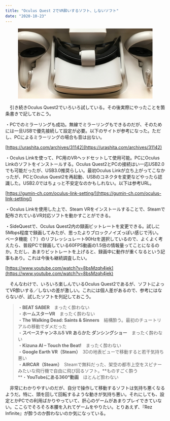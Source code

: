 ```yaml
---
title: "Oculus Quest 2でVR酔いするソフト、しないソフト"
date: "2020-10-23"
---
```


<figure>

![](assets/na240903b4f99_bdfd9973e8ea2a58817f048c6f229ed2.jpg)

</figure>

　引き続きOculus Quest2でいろいろ試している。その後実際にやったことを箇条書きで記しておこう。

・PCでのミラーリングも成功。無線でミラーリングもできるのだが、そのためには一旦USBで優先接続して設定が必要。以下のサイトが参考になった。ただし、PCによるミラーリングの場合も音は出ない。

[https://urashita.com/archives/31142](https://urashita.com/archives/31142)

・Oculus Linkを使って、PC用のVRヘッドセットして使用可能。PCにOculus Linkのソフトをインストールする。Oculus Quest2とPCの接続はい一応USB2.0でも可能だったが、USB3.0推奨らしい。最初Oculus Linkが立ち上がってこなかったが、PCとOculus Quest2を再起動、USBのコネクタを変更などやったら認識した。USB2.0ではちょっと不安定なのかもしれない。以下は参考URL。

[https://gumin-ch.com/oculus-link-setting/](https://gumin-ch.com/oculus-link-setting/)

・Oculus Linkを使用した上で、Steam VRをインストールすることで、Steamで配布されているVR対応ソフトを動かすことができる。

・SideQuestで、Oculus Quest2内の録画ビットレートを変更できる。試しに5Mbps程度で録画してみたが、思ったよりブロックノイズっぽい感じで汚い。ベータ機能（？）のリフレッシュレート90Hzを選択しているので、よくよく考えたら、普段PCで録画している60FPS動画の1.5倍の情報量ってことになるのか。ただし、あまりビットレートを上げると、録画中に動作が重くなるという記事もあり。これは今後も継続調査したい。

[https://www.youtube.com/watch?v=8bsMzqh4jek](https://www.youtube.com/watch?v=8bsMzqh4jek)

　そんなわけで、いろいろ楽しんでいるOculus Quest2であるが、ソフトによってVR酔いする／しないの差が激しい。これには個人差があるので、参考にはならないが、試したソフトを列記しておこう。

> ・**BEAT SABER**　まったく酔わない  
> ・**ホームスターVR**　まったく酔わない  
> ・**The Walking Dead: Saints & Sinners**　結構酔う。最初のチュートリアルの移動でダメだった  
> ・**スペースチャンネル5 VR あらかた ダンシングショー**　まったく酔わない  
> ・**Kizuna AI – Touch the Beat!**　まったく酔わない  
> ・**Google Earth VR（Steam）**　3Dの地表ビューで移動すると若干気持ち悪い  
> ・**AIRCAR（Steam）**　Steamで無料だった、架空の都市上空をスピナーみたいな飛行機で自由に飛び回るソフト。**ものすごく酔う  
> **・**YouTubeにある360°動画**　ほとんど酔わない

　非常にわかりやすいのだが、自分で操作して移動するソフトは気持ち悪くなるようだ。特に、頭を回して回転するような動きが気持ち悪い。それにしても、設定とかPCでの利用ばかりやっていて、肝心のゲームがあまりプレイできていない。ここらでそろそろ本腰を入れてゲームをやりたい。とりあえず、『Rez Infinite』が酔うのか酔わないのか気になっている。

